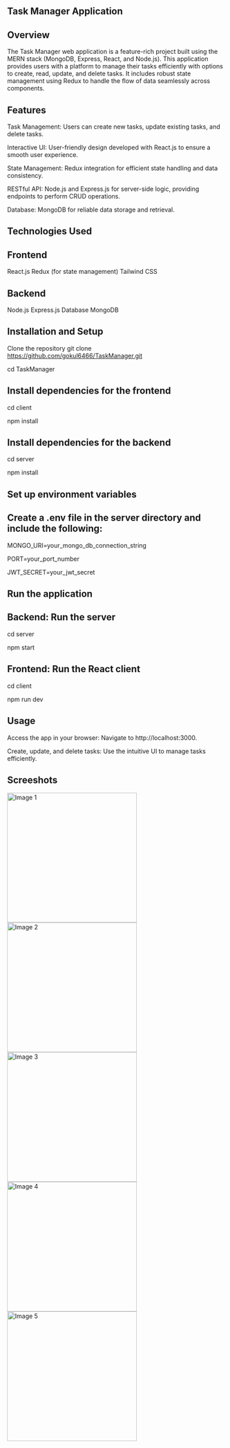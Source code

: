 ## Task Manager Application
## Overview
The Task Manager web application is a feature-rich project built using the MERN stack (MongoDB, Express, React, and Node.js). This application provides users with a platform to manage their tasks efficiently with options to create, read, update, and delete tasks. It includes robust state management using Redux to handle the flow of data seamlessly across components.

## Features
Task Management: Users can create new tasks, update existing tasks, and delete tasks. 

Interactive UI: User-friendly design developed with React.js to ensure a smooth user experience.

State Management: Redux integration for efficient state handling and data consistency.

RESTful API: Node.js and Express.js for server-side logic, providing endpoints to perform CRUD operations.

Database: MongoDB for reliable data storage and retrieval.


## Technologies Used 

## Frontend
React.js
Redux (for state management)
Tailwind CSS

## Backend
Node.js
Express.js
Database
MongoDB


## Installation and Setup
Clone the repository
git clone https://github.com/gokul6466/TaskManager.git 

cd TaskManager

## Install dependencies for the frontend
cd client 

npm install

## Install dependencies for the backend
cd server

npm install

## Set up environment variables
## Create a .env file in the server directory and include the following: 
MONGO_URI=your_mongo_db_connection_string 

PORT=your_port_number 

JWT_SECRET=your_jwt_secret

## Run the application
## Backend: Run the server 
cd server 

npm start

## Frontend: Run the React client 
cd client 

npm run dev

## Usage
Access the app in your browser: Navigate to http://localhost:3000.

Create, update, and delete tasks: Use the intuitive UI to manage tasks efficiently.

## Screeshots

<img src="https://github.com/user-attachments/assets/412e9f61-e044-4177-97c3-1a6bd2d06b9a" alt="Image 1" style="width: 300px; height: auto;">
<!-- ![image](https://github.com/user-attachments/assets/86a505f0-c695-459d-89dc-6378f01e55d0)
![image](https://github.com/user-attachments/assets/9d8e4724-5e32-413e-8287-013e5317fbd9)
![image](https://github.com/user-attachments/assets/7cc44ae9-fdf6-46ab-b6f6-fe55cd378def)
![image](https://github.com/user-attachments/assets/4c6cbcd6-8429-417f-b1ae-36f4c26c92b9) -->
<img src="https://github.com/user-attachments/assets/86a505f0-c695-459d-89dc-6378f01e55d0" alt="Image 2" style="width: 300px; height: auto;"> 
<img src="https://github.com/user-attachments/assets/9d8e4724-5e32-413e-8287-013e5317fbd9" alt="Image 3" style="width: 300px; height: auto;">
<img src="https://github.com/user-attachments/assets/7cc44ae9-fdf6-46ab-b6f6-fe55cd378def" alt="Image 4" style="width: 300px; height: auto;">
<img src="https://github.com/user-attachments/assets/4c6cbcd6-8429-417f-b1ae-36f4c26c92b9" alt="Image 5" style="width: 300px; height: auto;">










